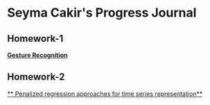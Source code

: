 # Seyma Cakir's Progress Journal 

## Homework-1

[**Gesture Recognition**](HW1/hw1.html)

## Homework-2

[** Penalized regression approaches for time series representation**](HW1/HW1.html)
